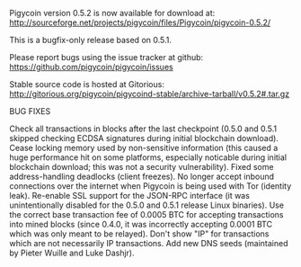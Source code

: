 Pigycoin version 0.5.2 is now available for download at:
http://sourceforge.net/projects/pigycoin/files/Pigycoin/pigycoin-0.5.2/

This is a bugfix-only release based on 0.5.1.

Please report bugs using the issue tracker at github:
https://github.com/pigycoin/pigycoin/issues

Stable source code is hosted at Gitorious:
http://gitorious.org/pigycoin/pigycoind-stable/archive-tarball/v0.5.2#.tar.gz

BUG FIXES

Check all transactions in blocks after the last checkpoint (0.5.0 and 0.5.1 skipped checking ECDSA signatures during initial blockchain download).
Cease locking memory used by non-sensitive information (this caused a huge performance hit on some platforms, especially noticable during initial blockchain download; this was
not a security vulnerability).
Fixed some address-handling deadlocks (client freezes).
No longer accept inbound connections over the internet when Pigycoin is being used with Tor (identity leak).
Re-enable SSL support for the JSON-RPC interface (it was unintentionally disabled for the 0.5.0 and 0.5.1 release Linux binaries).
Use the correct base transaction fee of 0.0005 BTC for accepting transactions into mined blocks (since 0.4.0, it was incorrectly accepting 0.0001 BTC which was only meant to be relayed).
Don't show "IP" for transactions which are not necessarily IP transactions.
Add new DNS seeds (maintained by Pieter Wuille and Luke Dashjr).
